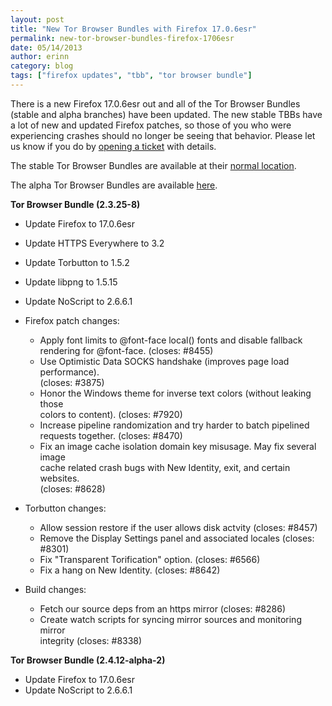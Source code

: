 ```yaml
---
layout: post
title: "New Tor Browser Bundles with Firefox 17.0.6esr"
permalink: new-tor-browser-bundles-firefox-1706esr
date: 05/14/2013
author: erinn
category: blog
tags: ["firefox updates", "tbb", "tor browser bundle"]
---
```


There is a new Firefox 17.0.6esr out and all of the Tor Browser Bundles (stable and alpha branches) have been updated. The new stable TBBs have a lot of new and updated Firefox patches, so those of you who were experiencing crashes should no longer be seeing that behavior. Please let us know if you do by [opening a ticket](https://trac.torproject.org/projects/tor) with details.

The stable Tor Browser Bundles are available at their [normal location](https://www.torproject.org/download/download-easy.html.en).

The alpha Tor Browser Bundles are available [here](https://www.torproject.org/projects/torbrowser.html.en#Download-torbrowserbundlealpha).

**Tor Browser Bundle (2.3.25-8)**

- Update Firefox to 17.0.6esr
- Update HTTPS Everywhere to 3.2
- Update Torbutton to 1.5.2
- Update libpng to 1.5.15
- Update NoScript to 2.6.6.1
- Firefox patch changes:

  - Apply font limits to @font-face local() fonts and disable fallback  
 rendering for @font-face. (closes: #8455)
  - Use Optimistic Data SOCKS handshake (improves page load performance).  
 (closes: #3875)
  - Honor the Windows theme for inverse text colors (without leaking those  
 colors to content). (closes: #7920)
  - Increase pipeline randomization and try harder to batch pipelined  
 requests together. (closes: #8470)
  - Fix an image cache isolation domain key misusage. May fix several image  
 cache related crash bugs with New Identity, exit, and certain websites.  
 (closes: #8628)
- Torbutton changes:

  - Allow session restore if the user allows disk actvity (closes: #8457)
  - Remove the Display Settings panel and associated locales (closes: #8301)
  - Fix "Transparent Torification" option. (closes: #6566)
  - Fix a hang on New Identity. (closes: #8642)
- Build changes:

  - Fetch our source deps from an https mirror (closes: #8286)
  - Create watch scripts for syncing mirror sources and monitoring mirror  
 integrity (closes: #8338)

**Tor Browser Bundle (2.4.12-alpha-2)**

  - Update Firefox to 17.0.6esr
  - Update NoScript to 2.6.6.1

